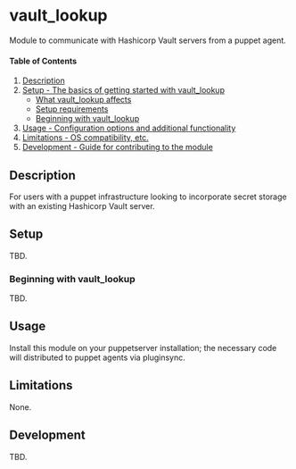 
# vault_lookup

Module to communicate with Hashicorp Vault servers from a puppet agent.

#### Table of Contents

1. [Description](#description)
2. [Setup - The basics of getting started with vault_lookup](#setup)
    * [What vault_lookup affects](#what-vault_lookup-affects)
    * [Setup requirements](#setup-requirements)
    * [Beginning with vault_lookup](#beginning-with-vault_lookup)
3. [Usage - Configuration options and additional functionality](#usage)
4. [Limitations - OS compatibility, etc.](#limitations)
5. [Development - Guide for contributing to the module](#development)

## Description

For users with a puppet infrastructure looking to incorporate secret storage
with an existing Hashicorp Vault server.

## Setup

TBD.

### Beginning with vault_lookup

TBD.

## Usage

Install this module on your puppetserver installation; the necessary code will
distributed to puppet agents via pluginsync.

## Limitations

None.

## Development

TBD.

